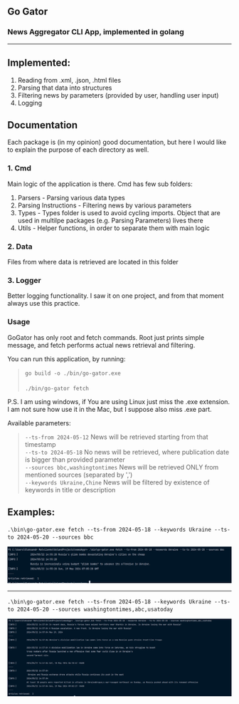 ## Go Gator
### News Aggregator CLI App, implemented in golang
<hr>

## Implemented:
1. Reading from .xml, .json, .html files
2. Parsing that data into structures
3. Filtering news by parameters (provided by user, handling user input)
4. Logging

## Documentation
Each package is (in my opinion) good documentation, but here I would like to explain the purpose of each directory as well.
<br />
### 1. Cmd
Main logic of the application is there. Cmd has few sub folders:
1. Parsers  - Parsing various data types
2. Parsing Instructions - Filtering news by various parameters
3. Types - Types folder is used to avoid cycling imports. Object that are used in multilpe packages (e.g. Parsing Parameters) lives there
4. Utils - Helper functions, in order to separate them with main logic

### 2. Data
Files from where data is retrieved are located in this folder

### 3. Logger
Better logging functionality. I saw it on one project, and from that moment always use this practice.

### Usage
GoGator has only root and fetch commands. Root just prints simple message, and fetch performs actual
news retrieval and filtering.

You can run this application, by running:
<br />
> `go build -o ./bin/go-gator.exe` <br/><br/>
> `./bin/go-gator fetch` <br/>

P.S. I am using windows, if You are using Linux just miss the .exe extension.  <br />
I am not sure how use it in the Mac, but I suppose also miss .exe part.

Available parameters: <br/>
> `--ts-from 2024-05-12` News will be retrieved starting from that timestamp <br/>
> `--ts-to 2024-05-18` No news will be retrieved, where publication date is bigger than provided parameter <br/>
> `--sources bbc,washingtontimes` News will be retrieved ONLY from mentioned sources (separated by ',') <br/> 
> `--keywords Ukraine,Chine` News will be filtered by existence of keywords in title or description <br/>

## Examples:
`.\bin\go-gator.exe fetch --ts-from 2024-05-18 --keywords Ukraine --ts-to 2024-05-20 --sources bbc`

![img.png](./Images/example_1.png)
<hr/>

`.\bin\go-gator.exe fetch --ts-from 2024-05-18 --keywords Ukraine --ts-to 2024-05-20 --sources washingtontimes,abc,usatoday`

![img.png](Images/example_2.png)